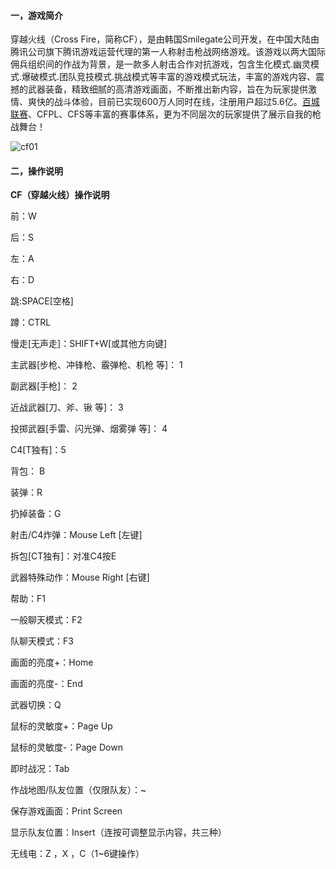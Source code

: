 #### 一，游戏简介

穿越火线（Cross Fire，简称CF），是由韩国Smilegate公司开发，在中国大陆由腾讯公司旗下腾讯游戏运营代理的第一人称射击枪战网络游戏。该游戏以两大国际佣兵组织间的作战为背景，是一款多人射击合作对抗游戏，包含生化模式.幽灵模式.爆破模式.团队竞技模式.挑战模式等丰富的游戏模式玩法，丰富的游戏内容、震撼的武器装备，精致细腻的高清游戏画面，不断推出新内容，旨在为玩家提供激情、爽快的战斗体验，目前已实现600万人同时在线，注册用户超过5.6亿。[百城联赛](https://baike.sogou.com/lemma/ShowInnerLink.htm?lemmaId=8867796&ss_c=ssc.citiao.link)、CFPL、CFS等丰富的赛事体系，更为不同层次的玩家提供了展示自我的枪战舞台！

![cf01](C:\Users\王文豪\Desktop\32209王文豪\images\cf01.png)

#### 二，操作说明

**CF（穿越火线）操作说明**　

前：W

后：S

左：A

右：D

跳:SPACE[空格]

蹲：CTRL

慢走[无声走]：SHIFT+W[或其他方向键]

主武器[步枪、冲锋枪、霰弹枪、机枪 等]： 1

副武器[手枪]： 2

近战武器[刀、斧、锹 等]： 3

投掷武器[手雷、闪光弹、烟雾弹 等]： 4

C4[T独有]：5

背包： B

装弹：R

扔掉装备：G 

射击/C4炸弹：Mouse Left [左键]

拆包[CT独有]：对准C4按E

武器特殊动作：Mouse Right [右键]

帮助：F1

一般聊天模式：F2

队聊天模式：F3

画面的亮度+：Home

画面的亮度-：End

武器切换：Q

鼠标的灵敏度+：Page Up

鼠标的灵敏度-：Page Down

即时战况：Tab

作战地图/队友位置（仅限队友）：~

保存游戏画面：Print Screen

显示队友位置：Insert（连按可调整显示内容，共三种）

无线电：Z ，X ，C（1~6键操作）

#### 